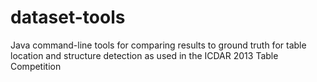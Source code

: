 # dataset-tools
Java command-line tools for comparing results to ground truth for table location and structure detection as used in the ICDAR 2013 Table Competition
